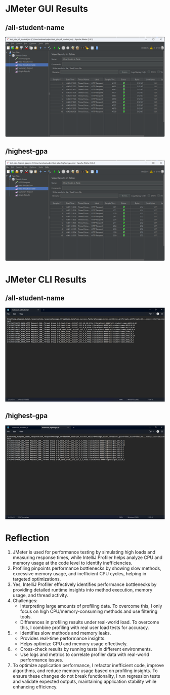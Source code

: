 # JMeter GUI Results

## /all-student-name
![all-student-name-gui](screenshots/test_all_student_name_gui.png)

## /highest-gpa
![highest-gpa-gui](screenshots/test_highest_gpa_gui.png)

# JMeter CLI Results

## /all-student-name
![all-student-name-cli](screenshots/test_all_student_name_cli.png)

## /highest-gpa
![highest-gpa-cli](screenshots/test_highest_gpa_cli.png)

# Reflection
1. JMeter is used for performance testing by simulating high loads and measuring response times, while IntelliJ Profiler helps analyze CPU and memory usage at the code level to identify inefficiencies.
2. Profiling pinpoints performance bottlenecks by showing slow methods, excessive memory usage, and inefficient CPU cycles, helping in targeted optimizations.
3. Yes, IntelliJ Profiler effectively identifies performance bottlenecks by providing detailed runtime insights into method execution, memory usage, and thread activity.
4. Challenges:
   - Interpreting large amounts of profiling data. To overcome this, I only focus on high CPU/memory-consuming methods and use filtering tools.
   - Differences in profiling results under real-world load. To overcome this, I combine profiling with real user load tests for accuracy.
5. - Identifies slow methods and memory leaks.
   - Provides real-time performance insights.
   - Helps optimize CPU and memory usage effectively.
6. - Cross-check results by running tests in different environments.
   - Use logs and metrics to correlate profiler data with real-world performance issues.
7. To optimize application performance, I refactor inefficient code, improve algorithms, and reduce memory usage based on profiling insights. To ensure these changes do not break functionality, I run regression tests and validate expected outputs, maintaining application stability while enhancing efficiency.